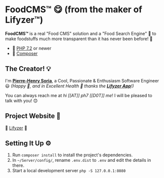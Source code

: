 # FoodCMS™ 😋 (from the maker of Lifyzer™)

**FoodCMS™** is a real "Food CMS" solution and a "Food Search Engine" 💪 to make foodstuffs much more transparent than it has never been before! 🙂

* 🐘 [PHP 7.2](http://php.net/releases/7_2_0.php) or newer
* 🎻 [Composer](https://getcomposer.org)


## The Creator! 💡

I'm **[Pierre-Henry Soria](http://ph7.me)**, a Cool, Passionate & Enthusiasm Software Engineer :smiley:
*(Happy 🤗, and in Excellent Health 🧡 thanks the **[Lifyzer App](https://play.google.com/store/apps/details?id=com.lifyzer)**!)*

You can always reach me at *hi [[AT]] ph7 [[D0T]] me*! I will be pleased to talk with you! 😊


## Project Website 🚀

🍇 [Lifyzer️](https://lifyzer.com) 🥥


## Setting It Up ⚙️

1. Run `composer install` to install the project's dependencies.
2. In `~/Server/config/`, rename `.env.dist` to `.env` and edit the details in there.
3. Start a local development server `php -S 127.0.0.1:8080`
